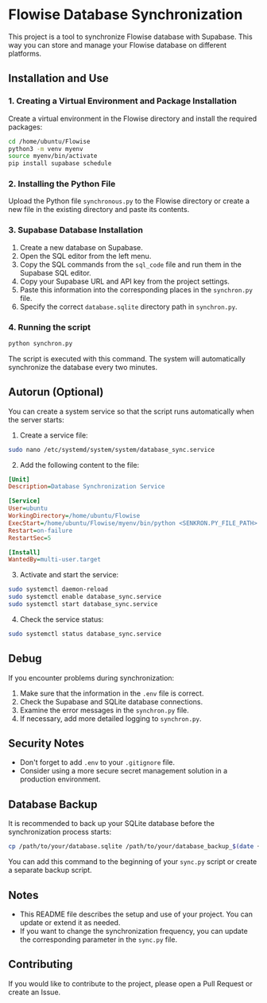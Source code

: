 # Flowise Database Synchronization

This project is a tool to synchronize Flowise database with Supabase. This way you can store and manage your Flowise database on different platforms.

## Installation and Use

### 1. Creating a Virtual Environment and Package Installation

Create a virtual environment in the Flowise directory and install the required packages:

```bash
cd /home/ubuntu/Flowise
python3 -m venv myenv
source myenv/bin/activate
pip install supabase schedule
```

### 2. Installing the Python File

Upload the Python file `synchronous.py` to the Flowise directory or create a new file in the existing directory and paste its contents.

### 3. Supabase Database Installation

1. Create a new database on Supabase.
2. Open the SQL editor from the left menu.
3. Copy the SQL commands from the `sql_code` file and run them in the Supabase SQL editor.
4. Copy your Supabase URL and API key from the project settings.
5. Paste this information into the corresponding places in the `synchron.py` file.
6. Specify the correct `database.sqlite` directory path in `synchron.py`.

### 4. Running the script

```bash
python synchron.py
```

The script is executed with this command. The system will automatically synchronize the database every two minutes.

## Autorun (Optional)

You can create a system service so that the script runs automatically when the server starts:

1. Create a service file:

```bash
sudo nano /etc/systemd/system/system/database_sync.service
```

2. Add the following content to the file:

```ini
[Unit]
Description=Database Synchronization Service

[Service]
User=ubuntu
WorkingDirectory=/home/ubuntu/Flowise
ExecStart=/home/ubuntu/Flowise/myenv/bin/python <SENKRON.PY_FILE_PATH>
Restart=on-failure
RestartSec=5

[Install]
WantedBy=multi-user.target
```

3. Activate and start the service:

```bash
sudo systemctl daemon-reload
sudo systemctl enable database_sync.service
sudo systemctl start database_sync.service
```

4. Check the service status:

```bash
sudo systemctl status database_sync.service
```

## Debug

If you encounter problems during synchronization:

1. Make sure that the information in the `.env` file is correct.
2. Check the Supabase and SQLite database connections.
3. Examine the error messages in the `synchron.py` file.
4. If necessary, add more detailed logging to `synchron.py`.

## Security Notes

- Don't forget to add `.env` to your `.gitignore` file.
- Consider using a more secure secret management solution in a production environment.

## Database Backup

It is recommended to back up your SQLite database before the synchronization process starts:

```bash
cp /path/to/your/database.sqlite /path/to/your/database_backup_$(date +%Y%m%d_%H%M%S).sqlite
```

You can add this command to the beginning of your `sync.py` script or create a separate backup script.


## Notes

- This README file describes the setup and use of your project. You can update or extend it as needed.
- If you want to change the synchronization frequency, you can update the corresponding parameter in the `sync.py` file.

## Contributing

If you would like to contribute to the project, please open a Pull Request or create an Issue.
